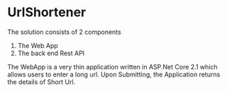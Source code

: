 # UrlShortener

The solution consists of 2 components
  1. The Web App
  2.  The back end Rest API
  
  The WebApp is a very thin application written in ASP.Net Core 2.1 which allows users to enter a long url. Upon Submitting, the Application returns the details of Short Url.
  
  
